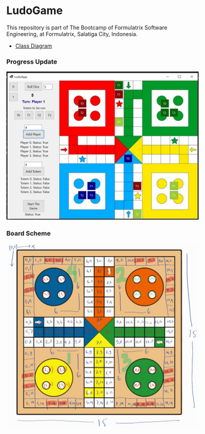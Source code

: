 # LudoGame

This repository is part of The Bootcamp of Formulatrix Software Engineering, at Formulatrix, Salatiga City, Indonesia.

- [Class Diagram](https://github.com/probabilitynokami/ClassDiagram/blob/main/Ludo.md)

### Progress Update
![progress-game-app](assets/progress3.png)

### Board Scheme
![Board-Scheme](assets/ludoScheme.jpg)